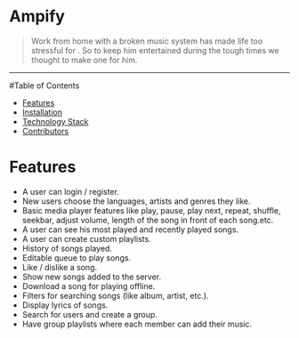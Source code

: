 # Ampify

> Work from home with a broken music system has made life too stressful for .
>So to keep him entertained during the tough times we thought to make one for him.
<hr>

#Table of Contents
* [ Features ](#features)
* [Installation](#installation)
* [Technology Stack](tech-stack)
* [Contributors](contributors)

# <a name="features"></a>Features
* A user can login / register.
* New users choose the languages, artists and genres they like.
* Basic media player features like play, pause, play next, repeat, shuffle, seekbar,
adjust volume, length of the song in front of each song.etc.
* A user can see his most played and recently played songs.
* A user can create custom playlists.
* History of songs played.
* Editable queue to play songs.
* Like / dislike a song.
* Show new songs added to the server.
* Download a song for playing offline.
* Filters for searching songs (like album, artist, etc.).
* Display lyrics of songs.
* Search for users and create a group.
* Have group playlists where each member can add their music.
